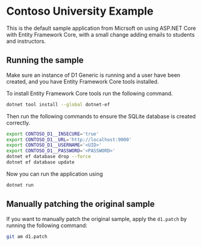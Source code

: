 # Contoso University Example

This is the default sample application from Micrsoft on using ASP.NET Core with Entity Framework Core,
with a small change adding emails to students and instructors.

## Running the sample

Make sure an instance of D1 Generic is running and a user have been created, and you have Entity Framework Core tools installed.

To install Entity Framework Core tools run the following command.

```bash
dotnet tool install --global dotnet-ef
```

Then run the following commands to ensure the SQLite database is created correctly.

```bash
export CONTOSO_D1__INSECURE='true'
export CONTOSO_D1__URL='http://localhost:9000'
export CONTOSO_D1__USERNAME='<UID>'
export CONTOSO_D1__PASSWORD='<PASSWORD>'
dotnet ef database drop --force
dotnet ef database update
```

Now you can run the application using

```bash
dotnet run
```

## Manually patching the original sample

If you want to manually patch the original sample, apply the `d1.patch` by running the following command:

```bash
git am d1.patch
```
